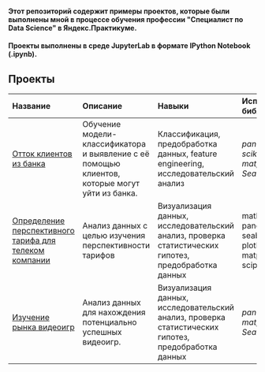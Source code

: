 #### Этот репозиторий содержит примеры проектов, которые были выполнены мной в процессе обучения профессии "Специалист по Data Science" в Яндекс.Практикуме.



#### Проекты выполнены в среде JupyterLab в формате IPython Notebook (.ipynb).

## Проекты

|Название|Описание|Навыки|Используемые библиотеки| 
|:-------|:-------|:-----|:----------------------|
| [Отток клиентов из банка](https://github.com/Snikin013/basic_projects/tree/main/Отток%20клиентов) | Обучение модели-классификатора и выявление с её помощью клиентов, которые могут уйти из банка. | Классификация, предобработка данных, feature engineering, исследовательский анализ | *pandas, NumPy, scikit-learn, matplotlib, Seaborn* |
| [Определение перспективного тарифа для телеком компании](https://github.com/Snikin013/basic_projects/tree/main/Определение%20перспективного%20тарифа%20для%20телеком%20компании) | Анализ данных с целью изучения перспективности тарифов | Визуализация данных, исследовательский анализ, проверка статистических гипотез, предобработка данных | math, numpy, pandas, seaborn, plotly.express, matplotlib.pyplot, scipy |
| [Изучение рынка видеоигр](https://github.com/Snikin013/basic_projects/tree/main/Анализ%20игровой%20индустрии) | Анализ данных для нахождения потенциально успешных видеоигр. | Визуализация данных, исследовательский анализ, проверка статистических гипотез, предобработка данных | *pandas, NumPy, matplotlib, Seaborn, SciPy* |
